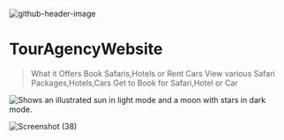 
![github-header-image](https://user-images.githubusercontent.com/65674370/214688023-8d9824db-4066-44f6-be73-203157d1eaed.png)
# TourAgencyWebsite

>What it Offers
>Book Safaris,Hotels or Rent Cars
>View various Safari Packages,Hotels,Cars
>Get to Book for Safari,Hotel or Car

<picture>
  <source media="(prefers-color-scheme: dark)" srcset="https://user-images.githubusercontent.com/65674370/214657338-747ca69d-42d2-412f-ad18-bd067f55a543.png">
  <source media="(prefers-color-scheme: light)" srcset="https://user-images.githubusercontent.com/65674370/214681674-c02cf795-d4bb-4d3d-83cd-66fa7c55b638.png">
  <img alt="Shows an illustrated sun in light mode and a moon with stars in dark mode." src="https://user-images.githubusercontent.com/65674370/214681690-c3a3ae7e-cb7e-488a-9e72-4a3c2e300d17.png">
</picture>

 
![Screenshot (38)](https://user-images.githubusercontent.com/65674370/214657338-747ca69d-42d2-412f-ad18-bd067f55a543.png)


